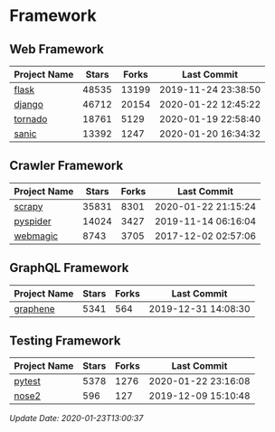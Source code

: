 # Framework

## Web Framework

| Project Name | Stars | Forks | Last Commit |
| ------------ | ----- | ----- | ----------- |
| [flask](https://github.com/pallets/flask) | 48535 | 13199 | 2019-11-24 23:38:50 |
| [django](https://github.com/django/django) | 46712 | 20154 | 2020-01-22 12:45:22 |
| [tornado](https://github.com/tornadoweb/tornado) | 18761 | 5129 | 2020-01-19 22:58:40 |
| [sanic](https://github.com/huge-success/sanic) | 13392 | 1247 | 2020-01-20 16:34:32 |

## Crawler Framework

| Project Name | Stars | Forks | Last Commit |
| ------------ | ----- | ----- | ----------- |
| [scrapy](https://github.com/scrapy/scrapy) | 35831 | 8301 | 2020-01-22 21:15:24 |
| [pyspider](https://github.com/binux/pyspider) | 14024 | 3427 | 2019-11-14 06:16:04 |
| [webmagic](https://github.com/code4craft/webmagic) | 8743 | 3705 | 2017-12-02 02:57:06 |

## GraphQL Framework

| Project Name | Stars | Forks | Last Commit |
| ------------ | ----- | ----- | ----------- |
| [graphene](https://github.com/graphql-python/graphene) | 5341 | 564 | 2019-12-31 14:08:30 |

## Testing Framework

| Project Name | Stars | Forks | Last Commit |
| ------------ | ----- | ----- | ----------- |
| [pytest](https://github.com/pytest-dev/pytest) | 5378 | 1276 | 2020-01-22 23:16:08 |
| [nose2](https://github.com/nose-devs/nose2) | 596 | 127 | 2019-12-09 15:10:48 |

*Update Date: 2020-01-23T13:00:37*